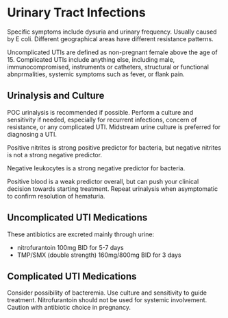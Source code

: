 # Urinary Tract Infections
Specific symptoms include dysuria and urinary frequency. Usually caused by E coli. Different geographical areas have different resistance patterns.

Uncomplicated UTIs are defined as non-pregnant female above the age of 15. Complicated UTIs include anything else, including male, immunocompromised, instruments or catheters, structural or functional abnprmalities, systemic symptoms such as fever, or flank pain.

## Urinalysis and Culture
POC urinalysis is recommended if possible. Perform a culture and sensitivity if needed, especially for recurrent infections, concern of resistance, or any complicated UTI. Midstream urine culture is preferred for diagnosing a UTI.

Positive nitrites is strong positive predictor for bacteria, but negative nitrites is not a strong negative predictor.

Negative leukocytes is a strong negative predictor for bacteria.

Positive blood is a weak predictor overall, but can push your clinical decision towards starting treatment. Repeat urinalysis when asymptomatic to confirm resolution of hematuria. 

## Uncomplicated UTI Medications
These antibiotics are excreted mainly through urine:
- nitrofurantoin 100mg BID for 5-7 days
- TMP/SMX (double strength) 160mg/800mg BID for 3 days

## Complicated UTI Medications
Consider possibility of bacteremia. Use culture and sensitivity to guide treatment. Nitrofurantoin should not be used for systemic involvement. Caution with antibiotic choice in pregnancy.
